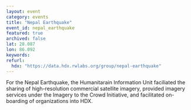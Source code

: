 ```yaml
---
layout: event
category: events
title: "Nepal Earthquake"
event_id: nepal_earthquake 
featured: true
archived: false
lat: 28.087
lon: 86.092
keywords:
refurl:
  hdx: "https://data.hdx.rwlabs.org/group/nepal-earthquake"
---
```

For the Nepal Earthquake, the Humanitarain Information Unit faciliated the sharing of high-resolution commercial satellite imagery, provided imagery services under the Imagery to the Crowd Initiative, and facilitated on-boarding of organizations into HDX.
